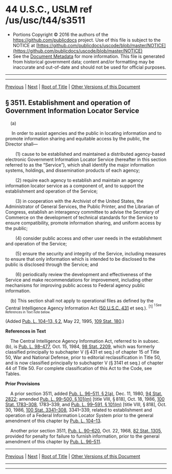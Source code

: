 ---
---

# 44 U.S.C., USLM ref /us/usc/t44/s3511

* Portions Copyright © 2016 the authors of the https://github.com/publicdocs project.
  Use of this file is subject to the NOTICE at [https://github.com/publicdocs/uscode/blob/master/NOTICE](https://github.com/publicdocs/uscode/blob/master/NOTICE)
* See the [Document Metadata](././../../../../..//README.md) for more information.
  This file is generated from historical government data; content and/or formatting may be inaccurate and out-of-date and should not be used for official purposes.

----------
----------

[Previous](./../../../../..//us/usc/t44/ch35/schI/m__us_usc_t44_s3510.md) | [Next](./../../../../..//us/usc/t44/ch35/schI/m__us_usc_t44_s3512.md) | [Root of Title](./../../../../../) | [Other Versions of this Document](https://publicdocs.github.io/go/links?ns=uslm&ref=%2Fus%2Fusc%2Ft44%2Fs3511)

## § 3511. Establishment and operation of Government Information Locator Service

    (a)

     In order to assist agencies and the public in locating information and to promote information sharing and equitable access by the public, the Director shall—

        (1) cause to be established and maintained a distributed agency-based electronic Government Information Locator Service (hereafter in this section referred to as the “Service”), which shall identify the major information systems, holdings, and dissemination products of each agency;

        (2) require each agency to establish and maintain an agency information locator service as a component of, and to support the establishment and operation of the Service;

        (3) in cooperation with the Archivist of the United States, the Administrator of General Services, the Public Printer, and the Librarian of Congress, establish an interagency committee to advise the Secretary of Commerce on the development of technical standards for the Service to ensure compatibility, promote information sharing, and uniform access by the public;

        (4) consider public access and other user needs in the establishment and operation of the Service;

        (5) ensure the security and integrity of the Service, including measures to ensure that only information which is intended to be disclosed to the public is disclosed through the Service; and

        (6) periodically review the development and effectiveness of the Service and make recommendations for improvement, including other mechanisms for improving public access to Federal agency public information.

    (b) This section shall not apply to operational files as defined by the Central Intelligence Agency Information Act ([50 U.S.C. 431][/us/usc/t50/s431] et seq.). <sup>\[1\]</sup>  <sup><sup> 1 See References in Text note below. </sup></sup> 

(Added [Pub. L. 104–13, § 2][/us/pl/104/13/s2], May 22, 1995, [109 Stat. 180][/us/stat/109/180].)

 __References in Text__ 

    The Central Intelligence Agency Information Act, referred to in subsec. (b), is [Pub. L. 98–477][/us/pl/98/477], Oct. 15, 1984, [98 Stat. 2209][/us/stat/98/2209], which was formerly classified principally to subchapter V (§ 431 et seq.) of chapter 15 of Title 50, War and National Defense, prior to editorial reclassification in Title 50, and is now classified principally to subchapter V (§ 3141 et seq.) of chapter 44 of Title 50. For complete classification of this Act to the Code, see Tables.

 __Prior Provisions__ 

    A prior section 3511, added [Pub. L. 96–511, § 2(a)][/us/pl/96/511/s2/a], Dec. 11, 1980, [94 Stat. 2822][/us/stat/94/2822]; amended [Pub. L. 99–500, § 101(m)][/us/pl/99/500/s101/m] \[title VIII, § 818\], Oct. 18, 1986, [100 Stat. 1783–308][/us/stat/100/1783-308], 1783–339, and [Pub. L. 99–591, § 101(m)][/us/pl/99/591/s101/m] \[title VIII, § 818\], Oct. 30, 1986, [100 Stat. 3341–308][/us/stat/100/3341-308], 3341–339, related to establishment and operation of a Federal Information Locator System prior to the general amendment of this chapter by [Pub. L. 104–13][/us/pl/104/13].

    Another prior section 3511, [Pub. L. 90–620][/us/pl/90/620], Oct. 22, 1968, [82 Stat. 1305][/us/stat/82/1305], provided for penalty for failure to furnish information, prior to the general amendment of this chapter by [Pub. L. 96–511][/us/pl/96/511].

----------

[Previous](./../../../../..//us/usc/t44/ch35/schI/m__us_usc_t44_s3510.md) | [Next](./../../../../..//us/usc/t44/ch35/schI/m__us_usc_t44_s3512.md) | [Root of Title](./../../../../../) | [Other Versions of this Document](https://publicdocs.github.io/go/links?ns=uslm&ref=%2Fus%2Fusc%2Ft44%2Fs3511)

----------
----------

[/us/usc/t50/s431]: https://publicdocs.github.io/go/links?ns=uslm&ref=%2Fus%2Fusc%2Ft50%2Fs431
[/us/pl/104/13/s2]: https://publicdocs.github.io/go/links?ns=uslm&ref=%2Fus%2Fpl%2F104%2F13%2Fs2
[/us/stat/109/180]: https://publicdocs.github.io/go/links?ns=uslm&ref=%2Fus%2Fstat%2F109%2F180
[/us/pl/98/477]: https://publicdocs.github.io/go/links?ns=uslm&ref=%2Fus%2Fpl%2F98%2F477
[/us/stat/98/2209]: https://publicdocs.github.io/go/links?ns=uslm&ref=%2Fus%2Fstat%2F98%2F2209
[/us/pl/96/511/s2/a]: https://publicdocs.github.io/go/links?ns=uslm&ref=%2Fus%2Fpl%2F96%2F511%2Fs2%2Fa
[/us/stat/94/2822]: https://publicdocs.github.io/go/links?ns=uslm&ref=%2Fus%2Fstat%2F94%2F2822
[/us/pl/99/500/s101/m]: https://publicdocs.github.io/go/links?ns=uslm&ref=%2Fus%2Fpl%2F99%2F500%2Fs101%2Fm
[/us/stat/100/1783-308]: https://publicdocs.github.io/go/links?ns=uslm&ref=%2Fus%2Fstat%2F100%2F1783-308
[/us/pl/99/591/s101/m]: https://publicdocs.github.io/go/links?ns=uslm&ref=%2Fus%2Fpl%2F99%2F591%2Fs101%2Fm
[/us/stat/100/3341-308]: https://publicdocs.github.io/go/links?ns=uslm&ref=%2Fus%2Fstat%2F100%2F3341-308
[/us/pl/104/13]: https://publicdocs.github.io/go/links?ns=uslm&ref=%2Fus%2Fpl%2F104%2F13
[/us/pl/90/620]: https://publicdocs.github.io/go/links?ns=uslm&ref=%2Fus%2Fpl%2F90%2F620
[/us/stat/82/1305]: https://publicdocs.github.io/go/links?ns=uslm&ref=%2Fus%2Fstat%2F82%2F1305
[/us/pl/96/511]: https://publicdocs.github.io/go/links?ns=uslm&ref=%2Fus%2Fpl%2F96%2F511


